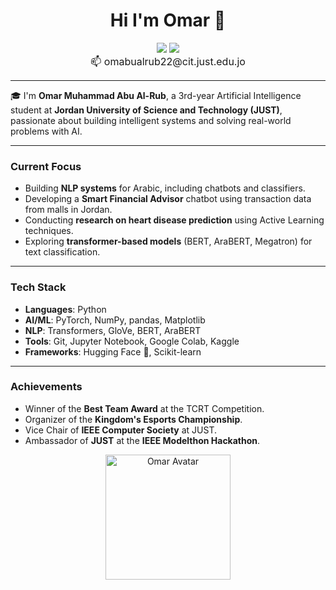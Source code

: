 <h1 align="center">Hi I'm Omar 👋</h1>

<p align="center">
  <a href="https://github.com/omarabualrub1"><img src="https://img.shields.io/badge/github-181717?style=for-the-badge&logo=github&logoColor=white"/></a>
  <a href="https://www.linkedin.com/in/omar-abualrub-6b6ab1308/"><img src="https://img.shields.io/badge/linkedin-0077B5?style=for-the-badge&logo=linkedin&logoColor=white"/></a>
  <br/>
  <span style="font-size:16px">📫 omabualrub22@cit.just.edu.jo</span>
</p>




---

🎓 I'm **Omar Muhammad Abu Al-Rub**, a 3rd-year Artificial Intelligence student at **Jordan University of Science and Technology (JUST)**, passionate about building intelligent systems and solving real-world problems with AI.

---

###  Current Focus
-  Building **NLP systems** for Arabic, including chatbots and classifiers.
-  Developing a **Smart Financial Advisor** chatbot using transaction data from malls in Jordan.
-  Conducting **research on heart disease prediction** using Active Learning techniques.
-  Exploring **transformer-based models** (BERT, AraBERT, Megatron) for text classification.

---

###  Tech Stack
- **Languages**: Python
- **AI/ML**: PyTorch, NumPy, pandas, Matplotlib
- **NLP**: Transformers, GloVe, BERT, AraBERT
- **Tools**: Git, Jupyter Notebook, Google Colab, Kaggle
- **Frameworks**: Hugging Face 🤗, Scikit-learn 

---

###  Achievements
-  Winner of the **Best Team Award** at the TCRT Competition.
-  Organizer of the **Kingdom's Esports Championship**.
-  Vice Chair of **IEEE Computer Society** at JUST.
-   Ambassador of **JUST** at the **IEEE Modelthon Hackathon**.




<p align="center">
  <img src="/mnt/data/8eefabbf-dca8-46c6-bc46-ab9c969e0c80.png" alt="Omar Avatar" width="200"/>
</p>
